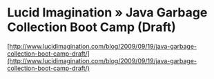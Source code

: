 <!--
id: 5369462031
link: http://tumblr.atmos.org/post/5369462031/lucid-imagination-java-garbage-collection-boot-camp
slug: lucid-imagination-java-garbage-collection-boot-camp
date: Tue May 10 2011 14:02:02 GMT-0700 (PDT)
publish: 2011-05-010
tags: 
title: Lucid Imagination » Java Garbage Collection Boot Camp (Draft)
-->


Lucid Imagination » Java Garbage Collection Boot Camp (Draft)
=============================================================

[http://www.lucidimagination.com/blog/2009/09/19/java-garbage-collection-boot-camp-draft/](http://www.lucidimagination.com/blog/2009/09/19/java-garbage-collection-boot-camp-draft/)

